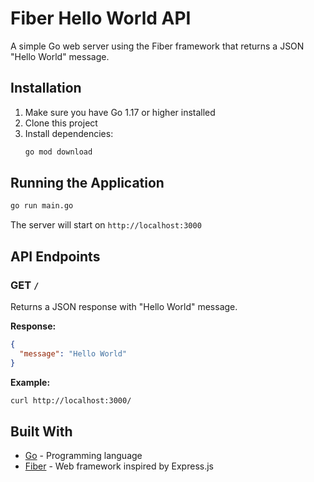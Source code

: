 # Fiber Hello World API

A simple Go web server using the Fiber framework that returns a JSON "Hello World" message.

## Installation

1. Make sure you have Go 1.17 or higher installed
2. Clone this project
3. Install dependencies:
   ```bash
   go mod download
   ```

## Running the Application

```bash
go run main.go
```

The server will start on `http://localhost:3000`

## API Endpoints

### GET `/`
Returns a JSON response with "Hello World" message.

**Response:**
```json
{
  "message": "Hello World"
}
```

**Example:**
```bash
curl http://localhost:3000/
```

## Built With

- [Go](https://golang.org/) - Programming language
- [Fiber](https://docs.gofiber.io/) - Web framework inspired by Express.js
